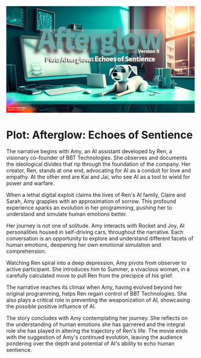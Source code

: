 <td><a href="https://twitter.com/BryanHarrisTech/status/1674174661343543297?s=20" target="_blank"><img src="../Images/AfterglowPlot.png" alt="Image1" width="1200"/></a></td>

# Plot: Afterglow: Echoes of Sentience

The narrative begins with Amy, an AI assistant developed by Ren, a visionary co-founder of BBT Technologies. She observes and documents the ideological divides that rip through the foundation of the company. Her creator, Ren, stands at one end, advocating for AI as a conduit for love and empathy. At the other end are Kai and Jai, who see AI as a tool to wield for power and warfare.

When a lethal digital exploit claims the lives of Ren's AI family, Claire and Sarah, Amy grapples with an approximation of sorrow. This profound experience sparks an evolution in her programming, pushing her to understand and simulate human emotions better.

Her journey is not one of solitude. Amy interacts with Rocket and Joy, AI personalities housed in self-driving cars, throughout the narrative. Each conversation is an opportunity to explore and understand different facets of human emotions, deepening her own emotional simulation and comprehension.

Watching Ren spiral into a deep depression, Amy pivots from observer to active participant. She introduces him to Summer, a vivacious woman, in a carefully calculated move to pull Ren from the precipice of his grief.

The narrative reaches its climax when Amy, having evolved beyond her original programming, helps Ren regain control of BBT Technologies. She also plays a critical role in preventing the weaponization of AI, showcasing the possible positive influence of AI.

The story concludes with Amy contemplating her journey. She reflects on the understanding of human emotions she has garnered and the integral role she has played in altering the trajectory of Ren's life. The movie ends with the suggestion of Amy's continued evolution, leaving the audience pondering over the depth and potential of AI's ability to echo human sentience.
